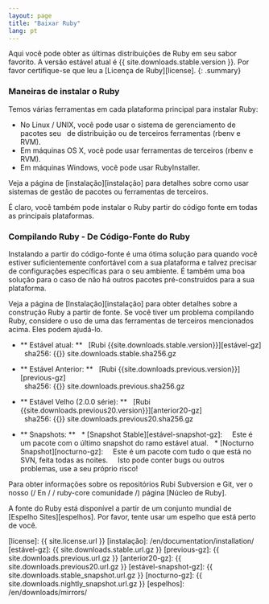 ```yaml
---
layout: page
title: "Baixar Ruby"
lang: pt
---
```


Aqui você pode obter as últimas distribuições de Ruby em seu sabor favorito.
A versão estável atual é {{ site.downloads.stable.version }}.
Por favor certifique-se que leu a [Licença de Ruby][license].
{: .summary}

### Maneiras de instalar o Ruby

Temos várias ferramentas em cada plataforma principal para instalar Ruby:

* No Linux / UNIX, você pode usar o sistema de gerenciamento de pacotes seu
  de distribuição ou de terceiros ferramentas (rbenv e RVM).
* Em máquinas OS X, você pode usar ferramentas de terceiros (rbenv e RVM).
* Em máquinas Windows, você pode usar RubyInstaller.

Veja a página de [instalação][instalação] para detalhes sobre como usar
sistemas de gestão de pacotes ou ferramentas de terceiros.

É claro, você também pode instalar o Ruby partir do código fonte em todas as principais plataformas.

### Compilando Ruby - De Código-Fonte do Ruby

Instalando a partir do código-fonte é uma ótima solução para quando você estiver suficientemente confortável com a sua plataforma e talvez precisar de configurações específicas para o seu ambiente. É também uma boa solução para o caso de não há outros pacotes pré-construídos para a sua plataforma.

Veja a página de [Instalação][instalação] para obter detalhes sobre a construção Ruby a partir de fonte. Se você tiver um problema compilando Ruby, considere o uso de uma das ferramentas de terceiros mencionados acima. Eles podem ajudá-lo.

* ** Estável atual: **
  [Rubi {{site.downloads.stable.version}}][estável-gz] <br>
  sha256: {{}} site.downloads.stable.sha256.gz

* ** Estável Anterior: **
  [Rubi {{site.downloads.previous.version}}][previous-gz] <br>
  sha256: {{}} site.downloads.previous.sha256.gz

* ** Estável Velho (2.0.0 série): **
  [Rubi {{site.downloads.previous20.version}}][anterior20-gz] <br>
  sha256: {{}} site.downloads.previous20.sha256.gz

* ** Snapshots: **
  * [Snapshot Stable][estável-snapshot-gz]:
    Este é um pacote com o último snapshot do ramo estável atual.
  * [Nocturno Snapshot][nocturno-gz]:
    Este é um pacote com tudo o que está no SVN, feita todas as noites.
    Isto pode conter bugs ou outros problemas, use a seu próprio risco!

Para obter informações sobre os repositórios Rubi Subversion e Git, ver o nosso
(/ En / / ruby-core comunidade /) página [Núcleo de Ruby].

A fonte do Ruby está disponível a partir de um conjunto mundial de
[Espelho Sites][espelhos].
Por favor, tente usar um espelho que está perto de você.


[license]: {{ site.license.url }}
[instalação]: /en/documentation/installation/
[estável-gz]: {{ site.downloads.stable.url.gz }}
[previous-gz]: {{ site.downloads.previous.url.gz }}
[anterior20-gz]: {{ site.downloads.previous20.url.gz }}
[estável-snapshot-gz]: {{ site.downloads.stable_snapshot.url.gz }}
[nocturno-gz]: {{ site.downloads.nightly_snapshot.url.gz }}
[espelhos]: /en/downloads/mirrors/